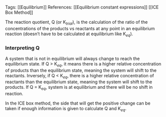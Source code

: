 Tags: [[Equilibrium]]
References: [[Equilibrium constant expressions]] [[ICE Box Method]]

The reaction quotient, Q (or K$_{trial}$), is the calculation of the ratio of the concentrations of the products vs reactants at any point in an equilibrium reaction (doesn’t have to be calculated at equilibrium like K$_{eq}$).
### Interpreting Q

A system that is not in equilibrium will always change to reach the equilibrium state. If Q > K$_{eq}$, it means there is a higher relative concentration of products than the equilibrium state, meaning the system will shift to the reactants. Inversely, if Q <  K$_{eq}$, there is a higher relative concentration of reactants than the equilibrium state, meaning the system will shift to the products. If Q = K$_{eq}$, system is at equilibrium and there will be no shift in reaction.

In the ICE box method, the side that will get the positive change can be taken if enough information is given to calculate Q and K$_{eq}$.

